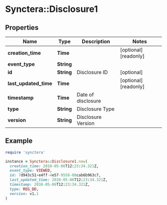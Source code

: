 # Synctera::Disclosure1

## Properties

| Name | Type | Description | Notes |
| ---- | ---- | ----------- | ----- |
| **creation_time** | **Time** |  | [optional][readonly] |
| **event_type** | **String** |  |  |
| **id** | **String** | Disclosure ID | [optional] |
| **last_updated_time** | **Time** |  | [optional][readonly] |
| **timestamp** | **Time** | Date of disclosure |  |
| **type** | **String** | Disclosure Type |  |
| **version** | **String** | Disclosure Version |  |

## Example

```ruby
require 'synctera'

instance = Synctera::Disclosure1.new(
  creation_time: 2010-05-06T12:23:34.321Z,
  event_type: VIEWED,
  id: 7d943c51-e4ff-4e57-9558-08cab6b963c7,
  last_updated_time: 2010-05-06T12:23:34.321Z,
  timestamp: 2010-05-06T12:23:34.321Z,
  type: REG_DD,
  version: v1.1
)
```

